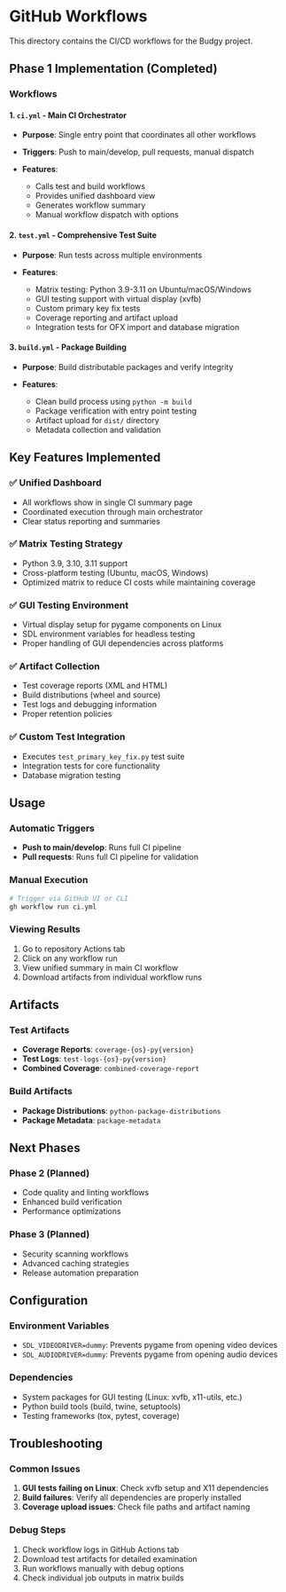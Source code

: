 # GitHub Workflows

This directory contains the CI/CD workflows for the Budgy project.

## Phase 1 Implementation (Completed)

### Workflows

#### 1. `ci.yml` - Main CI Orchestrator
- **Purpose**: Single entry point that coordinates all other workflows
- **Triggers**: Push to main/develop, pull requests, manual dispatch
- **Features**:

  - Calls test and build workflows
  - Provides unified dashboard view
  - Generates workflow summary
  - Manual workflow dispatch with options

#### 2. `test.yml` - Comprehensive Test Suite
- **Purpose**: Run tests across multiple environments
- **Features**:

  - Matrix testing: Python 3.9-3.11 on Ubuntu/macOS/Windows
  - GUI testing support with virtual display (xvfb)
  - Custom primary key fix tests
  - Coverage reporting and artifact upload
  - Integration tests for OFX import and database migration

#### 3. `build.yml` - Package Building
- **Purpose**: Build distributable packages and verify integrity
- **Features**:

  - Clean build process using `python -m build`
  - Package verification with entry point testing
  - Artifact upload for `dist/` directory
  - Metadata collection and validation

## Key Features Implemented

### ✅ Unified Dashboard
- All workflows show in single CI summary page
- Coordinated execution through main orchestrator
- Clear status reporting and summaries

### ✅ Matrix Testing Strategy
- Python 3.9, 3.10, 3.11 support
- Cross-platform testing (Ubuntu, macOS, Windows)
- Optimized matrix to reduce CI costs while maintaining coverage

### ✅ GUI Testing Environment
- Virtual display setup for pygame components on Linux
- SDL environment variables for headless testing
- Proper handling of GUI dependencies across platforms

### ✅ Artifact Collection
- Test coverage reports (XML and HTML)
- Build distributions (wheel and source)
- Test logs and debugging information
- Proper retention policies

### ✅ Custom Test Integration
- Executes `test_primary_key_fix.py` test suite
- Integration tests for core functionality
- Database migration testing

## Usage

### Automatic Triggers
- **Push to main/develop**: Runs full CI pipeline
- **Pull requests**: Runs full CI pipeline for validation

### Manual Execution
```bash
# Trigger via GitHub UI or CLI
gh workflow run ci.yml
```

### Viewing Results
1. Go to repository Actions tab
2. Click on any workflow run
3. View unified summary in main CI workflow
4. Download artifacts from individual workflow runs

## Artifacts

### Test Artifacts
- **Coverage Reports**: `coverage-{os}-py{version}`
- **Test Logs**: `test-logs-{os}-py{version}`
- **Combined Coverage**: `combined-coverage-report`

### Build Artifacts
- **Package Distributions**: `python-package-distributions`
- **Package Metadata**: `package-metadata`

## Next Phases

### Phase 2 (Planned)
- Code quality and linting workflows
- Enhanced build verification
- Performance optimizations

### Phase 3 (Planned)
- Security scanning workflows
- Advanced caching strategies
- Release automation preparation

## Configuration

### Environment Variables
- `SDL_VIDEODRIVER=dummy`: Prevents pygame from opening video devices
- `SDL_AUDIODRIVER=dummy`: Prevents pygame from opening audio devices

### Dependencies
- System packages for GUI testing (Linux: xvfb, x11-utils, etc.)
- Python build tools (build, twine, setuptools)
- Testing frameworks (tox, pytest, coverage)

## Troubleshooting

### Common Issues
1. **GUI tests failing on Linux**: Check xvfb setup and X11 dependencies
2. **Build failures**: Verify all dependencies are properly installed
3. **Coverage upload issues**: Check file paths and artifact naming

### Debug Steps
1. Check workflow logs in GitHub Actions tab
2. Download test artifacts for detailed examination
3. Run workflows manually with debug options
4. Check individual job outputs in matrix builds